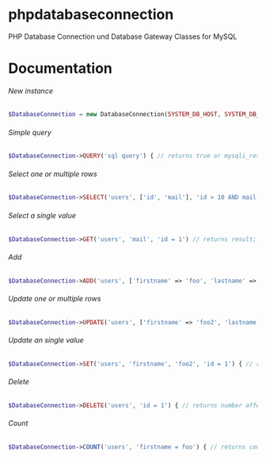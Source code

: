 # phpdatabaseconnection
PHP Database Connection und Database Gateway Classes for MySQL

# Documentation

###### New instance
```php
$DatabaseConnection = new DatabaseConnection(SYSTEM_DB_HOST, SYSTEM_DB_USERNAME, SYSTEM_DB_PASSWORD, SYSTEM_DB_NAME);
```

###### Simple query
```php
$DatabaseConnection->QUERY('sql query') { // returns true or mysqli_result object otherwise ErrorInfo
```

###### Select one or multiple rows
```php
$DatabaseConnection->SELECT('users', ['id', 'mail'], 'id > 10 AND mail IS NOT NULL', 'name DESC, id ASC') {  // returns result; otherwise ErrorInfo
```

###### Select a single value
```php
$DatabaseConnection->GET('users', 'mail', 'id = 1') // returns result; otherwise ErrorInfo
```

###### Add
```php
$DatabaseConnection->ADD('users', ['firstname' => 'foo', 'lastname' => 'bar']) { // returns insertid; otherwise ErrorInfo
```

###### Update one or multiple rows
```php
$DatabaseConnection->UPDATE('users', ['firstname' => 'foo2', 'lastname' => 'bar2'], 'id = 1') { // returns number affectedrows (can be zero if no changes in records); otherwise ErrorInfo
```

###### Update an single value
```php
$DatabaseConnection->SET('users', 'firstname', 'foo2', 'id = 1') { // returns number affectedrows (can be zero if no changes in records); otherwise ErrorInfo
```

###### Delete
```php
$DatabaseConnection->DELETE('users', 'id = 1') { // returns number affectedrows (can be zero if no changes in records); otherwise ErrorInfo
```

###### Count
```php
$DatabaseConnection->COUNT('users', 'firstname = foo') { // returns count; otherwise ErrorInfo
```
